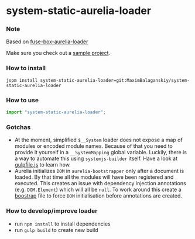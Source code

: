 # system-static-aurelia-loader


### Note

Based on [fuse-box-aurelia-loader](https://github.com/fuse-box/fuse-box-aurelia-loader)

Make sure you check out a [sample project](https://github.com/MaximBalaganskiy/system-static-aurelia-loader-sample).


### How to install

```jspm install system-static-aurelia-loader=git:MaximBalaganskiy/system-static-aurelia-loader```


### How to use

```javascript
import "system-static-aurelia-loader";
```

### Gotchas

* At the moment, simplified `$__System` loader does not expose a map of modules or encoded module names. Because of that you need to provide it yourself in a `__SystemMapping` global variable. Luckily, there is a way to automate this using `systemjs-builder` itself. Have a look at [gulpfile.js]() to learn how. 
* Aurelia initializes `DOM` in `aurelia-bootstrapper` only after a document is loaded. By that time all the modules will have been registered and executed. This creates an issue with dependency injection annotations (e.g. `DOM.Element`) which will all be `null`. To work around this create a [boostrap]() file to force `DOM` initialisation before annotations are created.

### How to develop/improve loader

* run `npm install` to install dependencies
* run `gulp build` to create new build
 